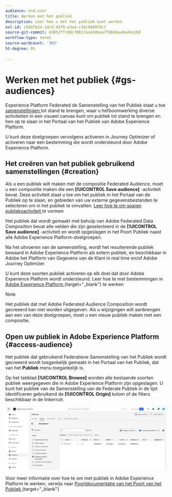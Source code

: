```yaml
---
audience: end-user
title: Werken met het publiek
description: Leer hoe u met het publiek kunt werken
exl-id: c6507624-1dc9-43f9-a3ad-c3dc9689f8c7
source-git-commit: 65052ffcd8c70817aa428bea7f8b6baa0a49a1b0
workflow-type: tm+mt
source-wordcount: '303'
ht-degree: 0%

---
```


# Werken met het publiek {#gs-audiences}

Experience Platform Federated de Samenstelling van het Publiek staat u toe [ samenstellingen ](../compositions/gs-compositions.md) tot stand te brengen, waar u hefboomwerking diverse activiteiten in een visueel canvas kunt om publiek tot stand te brengen en hen op te slaan in het Portaal van het Publiek van Adobe Experience Platform.

U kunt deze doelgroepen vervolgens activeren in Journey Optimizer of activeren naar een bestemming die wordt ondersteund door Adobe Experience Platform.

## Het creëren van het publiek gebruikend samenstellingen {#creation}

Als u een publiek wilt maken met de compositie Federated Audience, moet u een compositie maken die een **[!UICONTROL Save audience]** -activiteit bevat. Deze activiteit staat u toe om het publiek in het Portaal van de Publiek op te slaan, en gebieden van uw externe gegevensbestanden te selecteren om in het publiek te omvatten. [ Leer hoe te om sparen publieksactiviteit ](../compositions/activities/save-audience.md) te vormen

Het publiek dat wordt gemaakt met behulp van Adobe Federated Data Composition bevat alle velden die zijn geselecteerd in de **[!UICONTROL Save audience]** -activiteit en wordt opgeslagen in het Poort Publiek naast alle Adobe Experience Platform-doelgroepen.

Na het uitvoeren van de samenstelling, wordt het resulterende publiek bewaard in Adobe Experience Platform als extern publiek, en beschikbaar in Adobe het Platform van Gegevens van de Klant in real time en/of Adobe Journey Optimizer.

U kunt deze soorten publiek activeren op elk doel dat door Adobe Experience Platform wordt ondersteund. Leer hoe te met bestemmingen in [ Adobe Experience Platform ](https://experienceleague.adobe.com/nl/docs/experience-platform/destinations/home){target="_blank"} te werken 

>[!NOTE]
>
>Het publiek dat met Adobe Federated Audience Composition wordt gecreeerd kan niet worden uitgegeven. Als u wijzigingen wilt aanbrengen aan een van deze doelgroepen, moet u een nieuw publiek maken met een compositie.

## Open uw publiek in Adobe Experience Platform {#access-audience}

Het publiek dat gebruikend Federatieve Samenstelling van het Publiek wordt gecreeerd wordt toegankelijk gemaakt in het Portaal van het Publiek, dat van het **Publiek** menu toegankelijk is.

Op het tabblad **[!UICONTROL Browse]** worden alle bestaande soorten publiek weergegeven die in Adobe Experience Platform zijn opgeslagen. U kunt het publiek van de Samenstelling van de Federale Publiek in de lijst identificeren gebruikend de **[!UICONTROL Origin]** kolom of de filters beschikbaar in de linkerruit.

![](assets/audiences-list.png)

Voor meer informatie over hoe te om met publiek in Adobe Experience Platform te werken, verwijs naar [ Poortdocumentatie van het Poort van het Publiek ](https://experienceleague.adobe.com/nl/docs/experience-platform/segmentation/ui/audience-portal){target="_blank"} 

<!-- add link to this donc once published: https://jira.corp.adobe.com/browse/PLAT-198674-->